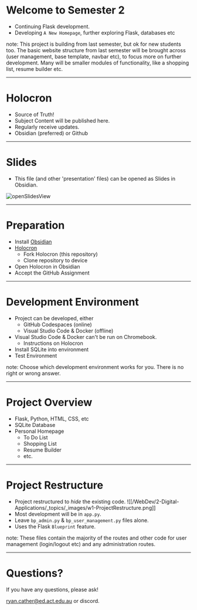 # Welcome to Semester 2

- Continuing Flask development.
- Developing `A New Homepage`, further exploring Flask, databases etc

note: 
This project is building from last semester, but ok for new students too.
The basic website structure from last semester will be brought across (user management, base template, navbar etc), to focus more on further development. 
Many will be smaller modules of functionality, like a shopping list, resume builder etc.

---
# Holocron

- Source of Truth!
- Subject Content will be published here.
- Regularly receive updates.
- Obsidian (preferred) or Github

---
# Slides

- This file (and other 'presentation' files) can be opened as Slides in Obsidian.

![openSlidesView](/WebDev/2-Digital-Applications/_topics/_images/openSlidesView.png)

---
# Preparation

- Install [Obsidian](https://obsidian.md/)
- [Holocron](https://github.com/Lake-Tuggeranong-College/Holocron)
	- Fork Holocron (this repository)
	- Clone repository to device
- Open Holocron in Obsidian
- Accept the GitHub Assignment

---
# Development Environment

- Project can be developed, either
	- GitHub Codespaces (online)
	- Visual Studio Code & Docker (offline)
- Visual Studio Code & Docker can't be run on Chromebook.
	- Instructions on Holocron
- Install SQLite into environment
- Test Environment

note:
Choose which development environment works for you. There is no right or wrong answer.

---
# Project Overview
- Flask, Python, HTML, CSS, etc
- SQLite Database
- Personal Homepage
	- To Do List
	- Shopping List
	- Resume Builder
	- etc.
---
# Project Restructure

- Project restructured to *hide* the existing code. 
![[/WebDev/2-Digital-Applications/_topics/_images/w1-ProjectRestructure.png]]
- Most development will be in `app.py`.
- Leave `bp_admin.py` & `bp_user_management.py` files alone.
- Uses the Flask `Blueprint` feature.

note: These files contain the majority of the routes and other code for user management (login/logout etc) and any administration routes.

---
# Questions?

If you have any questions, please ask!

ryan.cather@ed.act.edu.au or discord.